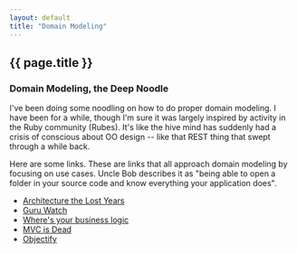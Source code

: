 ```yaml
---
layout: default
title: "Domain Modeling"
---
```


{{ page.title }}
-------------

### Domain Modeling, the Deep Noodle

I've been doing some noodling on how to do proper domain modeling. I have been for a while, though I'm sure it was largely inspired by activity in the Ruby community (Rubes). It's like the hive mind has suddenly had a crisis of conscious about OO design -- like that REST thing that swept through a while back.

Here are some links. These are links that all approach domain modeling by focusing on use cases. Uncle Bob describes it as "being able to open a folder in your source code and know everything your application does".

* [Architecture the Lost Years](http://www.confreaks.com/videos/759-rubymidwest2011-keynote-architecture-the-lost-years)
* [Guru Watch](https://github.com/qertoip/guru_watch)
* [Where's your business logic](http://collectiveidea.com/blog/archives/2012/06/28/wheres-your-business-logic/)
* [MVC is Dead](http://cirw.in/blog/time-to-move-on)
* [Objectify](https://github.com/bitlove/objectify)
